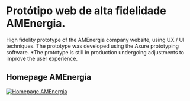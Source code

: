 # Protótipo web de alta fidelidade AMEnergia.
 
 High fidelity prototype of the AMEnergia company website, using UX / UI techniques. 
 The prototype was developed using the Axure prototyping software.
 *The prototype is still in production undergoing adjustments to improve the user experience. 
 
 ## Homepage AMEnergia
 
 [![Homepage AMEnergia]()]()
